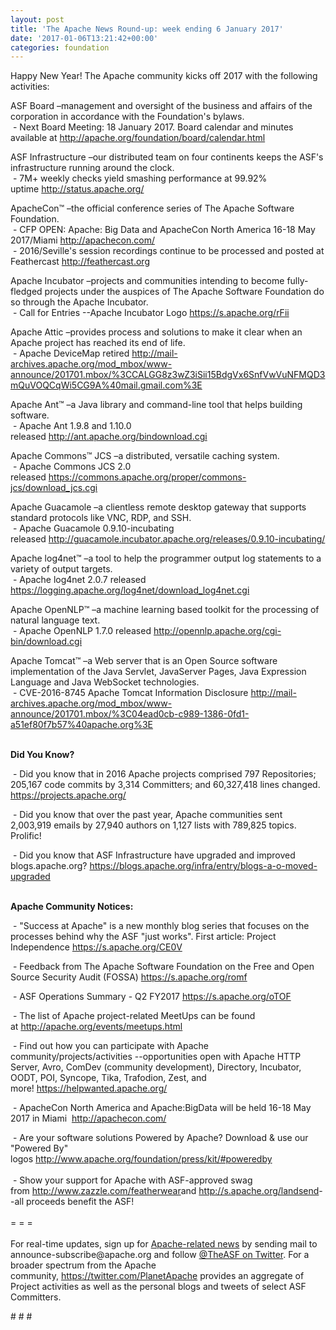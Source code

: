 ```yaml
---
layout: post
title: 'The Apache News Round-up: week ending 6 January 2017'
date: '2017-01-06T13:21:42+00:00'
categories: foundation
---
```

<p>Happy New Year! The Apache community kicks off 2017 with the following activities:</p> 
  <div> 
    <p>ASF Board –management and oversight of the business and affairs of the corporation in accordance with the Foundation's bylaws.<br />&nbsp;- Next Board Meeting: 18 January 2017. Board calendar and minutes available at&nbsp;<a href="http://apache.org/foundation/board/calendar.html">http://apache.org/foundation/board/calendar.html</a></p> 
    <p>ASF Infrastructure –our distributed team on four continents keeps the ASF's infrastructure running around the clock.<br />&nbsp;- 7M+ weekly checks yield smashing performance at 99.92% uptime&nbsp;<a href="http://status.apache.org/">http://status.apache.org/</a></p> 
  </div> 
  <div> 
    <p><a href="http://status.apache.org/"></a>ApacheCon™ –the official conference series of The Apache Software Foundation.<br />&nbsp;- CFP OPEN: Apache: Big Data and ApacheCon North America 16-18 May 2017/Miami&nbsp;<a href="http://apachecon.com/">http://apachecon.com/</a><br />&nbsp;- 2016/Seville's session recordings continue to be processed and posted at Feathercast&nbsp;<a href="http://feathercast.org/">http://feathercast.org</a></p> 
    <p>Apache Incubator&nbsp;–projects and communities intending to become fully-fledged projects under the auspices of The Apache Software Foundation do so through the Apache Incubator.<br />&nbsp;- Call for Entries --Apache Incubator Logo <a href="https://s.apache.org/rFii">https://s.apache.org/rFii</a></p> 
    <p>Apache Attic –provides process and solutions to make it clear when an Apache project has reached its end of life.<br />&nbsp;- Apache DeviceMap retired <a href="http://mail-archives.apache.org/mod_mbox/www-announce/201701.mbox/%3CCALGG8z3wZ3iSii15BdgVx6SnfVwVuNFMQD3mQuVOQCqWi5CG9A%40mail.gmail.com%3E">http://mail-archives.apache.org/mod_mbox/www-announce/201701.mbox/%3CCALGG8z3wZ3iSii15BdgVx6SnfVwVuNFMQD3mQuVOQCqWi5CG9A%40mail.gmail.com%3E</a> </p> 
    <p>Apache Ant™ –a Java library and command-line tool that helps building software.<br />&nbsp;- Apache Ant 1.9.8 and 1.10.0 released&nbsp;<a href="http://ant.apache.org/bindownload.cgi">http://ant.apache.org/bindownload.cgi</a></p> 
    <p>Apache Commons™ JCS –a distributed, versatile caching system.<br />&nbsp;- Apache Commons JCS 2.0 released&nbsp;<a href="https://commons.apache.org/proper/commons-jcs/download_jcs.cgi">https://commons.apache.org/proper/commons-jcs/download_jcs.cgi</a></p> 
    <p>Apache Guacamole&nbsp;–a clientless remote desktop gateway that supports standard protocols like VNC, RDP, and SSH.<br />&nbsp;-&nbsp;Apache Guacamole 0.9.10-incubating released&nbsp;<a href="http://guacamole.incubator.apache.org/releases/0.9.10-incubating/">http://guacamole.incubator.apache.org/releases/0.9.10-incubating/</a></p> 
    <p>Apache log4net™ –a tool to help the programmer output log statements to a variety of output targets.<br />&nbsp;- Apache log4net 2.0.7 released <a href="https://logging.apache.org/log4net/download_log4net.cgi">https://logging.apache.org/log4net/download_log4net.cgi</a> </p> 
    <p>Apache OpenNLP™ –a machine learning based toolkit for the processing of natural language text.<br />&nbsp;- Apache OpenNLP 1.7.0 released&nbsp;<a href="http://opennlp.apache.org/cgi-bin/download.cgi">http://opennlp.apache.org/cgi-bin/download.cgi</a></p> 
    <p>Apache Tomcat™ –a Web server that is an Open Source software implementation of the Java Servlet, JavaServer Pages, Java Expression Language and Java WebSocket technologies.<br />&nbsp;- CVE-2016-8745 Apache Tomcat Information Disclosure&nbsp;<a href="http://mail-archives.apache.org/mod_mbox/www-announce/201701.mbox/%3C04ead0cb-c989-1386-0fd1-a51ef80f7b57%40apache.org%3E">http://mail-archives.apache.org/mod_mbox/www-announce/201701.mbox/%3C04ead0cb-c989-1386-0fd1-a51ef80f7b57%40apache.org%3E</a></p> 
    <p><strong><br />Did You Know?</strong></p> 
    <p><a href="http://qpid.apache.org/download.html"></a></p>&nbsp;- Did you know that in 2016 Apache projects comprised 797 Repositories; 205,167 code commits by 3,314 Committers; and 60,327,418 lines changed. <a href="https://projects.apache.org/">https://projects.apache.org/</a> <br /> 
    <p>&nbsp;- Did you know that&nbsp;over the past year, Apache communities sent 2,003,919 emails by 27,940 authors on 1,127 lists with 789,825 topics. Prolific!</p> 
    <p>&nbsp;- Did you know that ASF Infrastructure have upgraded and improved blogs.apache.org? <a href="https://blogs.apache.org/infra/entry/blogs-a-o-moved-upgraded">https://blogs.apache.org/infra/entry/blogs-a-o-moved-upgraded</a></p> 
    <p><strong><br />Apache Community Notices:</strong></p> 
  </div> 
  <div> 
    <p>&nbsp;- &quot;Success at Apache&quot; is a new monthly blog series that focuses on the processes behind why the ASF &quot;just works&quot;. First article: Project Independence <a href="https://s.apache.org/CE0V">https://s.apache.org/CE0V</a></p> 
    <p>&nbsp;- Feedback from The Apache Software Foundation on the Free and Open Source Security Audit (FOSSA) <a href="https://s.apache.org/romf">https://s.apache.org/romf</a></p> 
    <p>&nbsp;- ASF Operations Summary - Q2 FY2017 <a href="https://s.apache.org/oTOF">https://s.apache.org/oTOF</a></p> 
    <p> </p> 
    <div> 
      <p>&nbsp;- The list of Apache project-related MeetUps can be found at&nbsp;<a href="http://apache.org/events/meetups.html">http://apache.org/events/meetups.html</a></p> 
      <p>&nbsp;- Find out how you can participate with Apache community/projects/activities --opportunities open with&nbsp;Apache HTTP Server,&nbsp;Avro, ComDev (community development), Directory, Incubator, OODT, POI, Syncope, Tika, Trafodion, Zest, and more!&nbsp;<a href="https://helpwanted.apache.org/">https://helpwanted.apache.org/</a></p> 
    </div> 
    <p>&nbsp;- ApacheCon North America and Apache:BigData will be held 16-18 May 2017 in Miami &nbsp;<a href="http://apachecon.com/">http://apachecon.com/<br /></a></p> 
    <div>&nbsp;- Are your software solutions Powered by Apache? Download &amp; use our &quot;Powered By&quot; logos&nbsp;<a href="http://www.apache.org/foundation/press/kit/#poweredby">http://www.apache.org/foundation/press/kit/#poweredby</a></div> 
    <div><br /></div> 
    <div>&nbsp;- Show your support for Apache with ASF-approved swag from&nbsp;<a href="http://www.zazzle.com/featherwear">http://www.zazzle.com/featherwear</a>and&nbsp;<a href="http://s.apache.org/landsend">http://s.apache.org/landsend</a>--all proceeds benefit the ASF!&nbsp;</div> 
    <div><br /></div> 
    <div>= = =</div> 
    <div><br /></div> 
    <div>For real-time updates, sign up for <a href="http://apache.org/foundation/mailinglists.html#foundation-announce">Apache-related news</a> by sending mail to announce-subscribe@apache.org and follow <a href="https://twitter.com/TheASF">@TheASF on Twitter</a>. For a broader spectrum from the Apache community,&nbsp;<a href="http://s.apache.org/landsend">https://twitter.com/PlanetApache</a> provides an aggregate of Project activities as well as the personal blogs and tweets of select ASF Committers.</div> 
  </div> 
  <p># # #</p>
